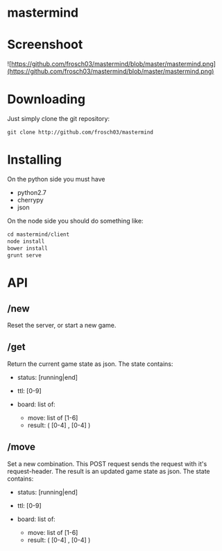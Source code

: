 mastermind
==========

# Screenshoot #

![https://github.com/frosch03/mastermind/blob/master/mastermind.png](https://github.com/frosch03/mastermind/blob/master/mastermind.png)

# Downloading #

Just simply clone the git repository:

    git clone http://github.com/frosch03/mastermind


# Installing #

On the python side you must have

* python2.7
* cherrypy
* json

On the node side you should do something like:

    cd mastermind/client
    node install
    bower install
    grunt serve

# API #

## /new ##

Reset the server, or start a new game.


## /get ##

Return the current game state as json. The state contains:

* status: [running|end]
* ttl: [0-9]
* board: list of:

    * move: list of [1-6]
    * result: ( [0-4] , [0-4] )


## /move ##

Set a new combination. This POST request sends the request with it's
request-header. The result is an updated game state as json. The state
contains:

* status: [running|end]
* ttl: [0-9]
* board: list of:

    * move: list of [1-6]
    * result: ( [0-4] , [0-4] )
